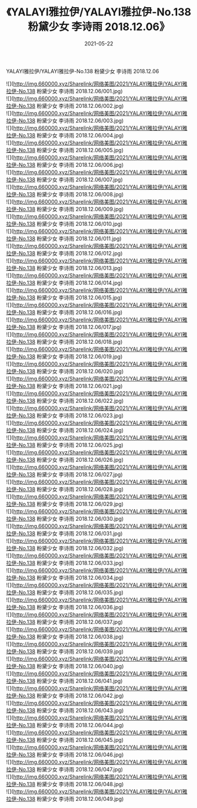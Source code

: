 ﻿---
layout: post
title:  《YALAYI雅拉伊/YALAYI雅拉伊-No.138 粉黛少女 李诗雨 2018.12.06》
date:   2021-05-22
img: http://img.660000.xyz/Sharelink/网络美图/2021/YALAYI雅拉伊/YALAYI雅拉伊-No.138 粉黛少女 李诗雨 2018.12.06/000.jpg
categories: [美女, 清纯, 唯美]
---

YALAYI雅拉伊/YALAYI雅拉伊-No.138 粉黛少女 李诗雨 2018.12.06

 ![](http://img.660000.xyz/Sharelink/网络美图/2021/YALAYI雅拉伊/YALAYI雅拉伊-No.138 粉黛少女 李诗雨 2018.12.06/001.jpg) <br>![](http://img.660000.xyz/Sharelink/网络美图/2021/YALAYI雅拉伊/YALAYI雅拉伊-No.138 粉黛少女 李诗雨 2018.12.06/002.jpg) <br>![](http://img.660000.xyz/Sharelink/网络美图/2021/YALAYI雅拉伊/YALAYI雅拉伊-No.138 粉黛少女 李诗雨 2018.12.06/003.jpg) <br>![](http://img.660000.xyz/Sharelink/网络美图/2021/YALAYI雅拉伊/YALAYI雅拉伊-No.138 粉黛少女 李诗雨 2018.12.06/004.jpg) <br>![](http://img.660000.xyz/Sharelink/网络美图/2021/YALAYI雅拉伊/YALAYI雅拉伊-No.138 粉黛少女 李诗雨 2018.12.06/005.jpg) <br>![](http://img.660000.xyz/Sharelink/网络美图/2021/YALAYI雅拉伊/YALAYI雅拉伊-No.138 粉黛少女 李诗雨 2018.12.06/006.jpg) <br>![](http://img.660000.xyz/Sharelink/网络美图/2021/YALAYI雅拉伊/YALAYI雅拉伊-No.138 粉黛少女 李诗雨 2018.12.06/007.jpg) <br>![](http://img.660000.xyz/Sharelink/网络美图/2021/YALAYI雅拉伊/YALAYI雅拉伊-No.138 粉黛少女 李诗雨 2018.12.06/008.jpg) <br>![](http://img.660000.xyz/Sharelink/网络美图/2021/YALAYI雅拉伊/YALAYI雅拉伊-No.138 粉黛少女 李诗雨 2018.12.06/009.jpg) <br>![](http://img.660000.xyz/Sharelink/网络美图/2021/YALAYI雅拉伊/YALAYI雅拉伊-No.138 粉黛少女 李诗雨 2018.12.06/010.jpg) <br>![](http://img.660000.xyz/Sharelink/网络美图/2021/YALAYI雅拉伊/YALAYI雅拉伊-No.138 粉黛少女 李诗雨 2018.12.06/011.jpg) <br>![](http://img.660000.xyz/Sharelink/网络美图/2021/YALAYI雅拉伊/YALAYI雅拉伊-No.138 粉黛少女 李诗雨 2018.12.06/012.jpg) <br>![](http://img.660000.xyz/Sharelink/网络美图/2021/YALAYI雅拉伊/YALAYI雅拉伊-No.138 粉黛少女 李诗雨 2018.12.06/013.jpg) <br>![](http://img.660000.xyz/Sharelink/网络美图/2021/YALAYI雅拉伊/YALAYI雅拉伊-No.138 粉黛少女 李诗雨 2018.12.06/014.jpg) <br>![](http://img.660000.xyz/Sharelink/网络美图/2021/YALAYI雅拉伊/YALAYI雅拉伊-No.138 粉黛少女 李诗雨 2018.12.06/015.jpg) <br>![](http://img.660000.xyz/Sharelink/网络美图/2021/YALAYI雅拉伊/YALAYI雅拉伊-No.138 粉黛少女 李诗雨 2018.12.06/016.jpg) <br>![](http://img.660000.xyz/Sharelink/网络美图/2021/YALAYI雅拉伊/YALAYI雅拉伊-No.138 粉黛少女 李诗雨 2018.12.06/017.jpg) <br>![](http://img.660000.xyz/Sharelink/网络美图/2021/YALAYI雅拉伊/YALAYI雅拉伊-No.138 粉黛少女 李诗雨 2018.12.06/018.jpg) <br>![](http://img.660000.xyz/Sharelink/网络美图/2021/YALAYI雅拉伊/YALAYI雅拉伊-No.138 粉黛少女 李诗雨 2018.12.06/019.jpg) <br>![](http://img.660000.xyz/Sharelink/网络美图/2021/YALAYI雅拉伊/YALAYI雅拉伊-No.138 粉黛少女 李诗雨 2018.12.06/020.jpg) <br>![](http://img.660000.xyz/Sharelink/网络美图/2021/YALAYI雅拉伊/YALAYI雅拉伊-No.138 粉黛少女 李诗雨 2018.12.06/021.jpg) <br>![](http://img.660000.xyz/Sharelink/网络美图/2021/YALAYI雅拉伊/YALAYI雅拉伊-No.138 粉黛少女 李诗雨 2018.12.06/022.jpg) <br>![](http://img.660000.xyz/Sharelink/网络美图/2021/YALAYI雅拉伊/YALAYI雅拉伊-No.138 粉黛少女 李诗雨 2018.12.06/023.jpg) <br>![](http://img.660000.xyz/Sharelink/网络美图/2021/YALAYI雅拉伊/YALAYI雅拉伊-No.138 粉黛少女 李诗雨 2018.12.06/024.jpg) <br>![](http://img.660000.xyz/Sharelink/网络美图/2021/YALAYI雅拉伊/YALAYI雅拉伊-No.138 粉黛少女 李诗雨 2018.12.06/025.jpg) <br>![](http://img.660000.xyz/Sharelink/网络美图/2021/YALAYI雅拉伊/YALAYI雅拉伊-No.138 粉黛少女 李诗雨 2018.12.06/026.jpg) <br>![](http://img.660000.xyz/Sharelink/网络美图/2021/YALAYI雅拉伊/YALAYI雅拉伊-No.138 粉黛少女 李诗雨 2018.12.06/027.jpg) <br>![](http://img.660000.xyz/Sharelink/网络美图/2021/YALAYI雅拉伊/YALAYI雅拉伊-No.138 粉黛少女 李诗雨 2018.12.06/028.jpg) <br>![](http://img.660000.xyz/Sharelink/网络美图/2021/YALAYI雅拉伊/YALAYI雅拉伊-No.138 粉黛少女 李诗雨 2018.12.06/029.jpg) <br>![](http://img.660000.xyz/Sharelink/网络美图/2021/YALAYI雅拉伊/YALAYI雅拉伊-No.138 粉黛少女 李诗雨 2018.12.06/030.jpg) <br>![](http://img.660000.xyz/Sharelink/网络美图/2021/YALAYI雅拉伊/YALAYI雅拉伊-No.138 粉黛少女 李诗雨 2018.12.06/031.jpg) <br>![](http://img.660000.xyz/Sharelink/网络美图/2021/YALAYI雅拉伊/YALAYI雅拉伊-No.138 粉黛少女 李诗雨 2018.12.06/032.jpg) <br>![](http://img.660000.xyz/Sharelink/网络美图/2021/YALAYI雅拉伊/YALAYI雅拉伊-No.138 粉黛少女 李诗雨 2018.12.06/033.jpg) <br>![](http://img.660000.xyz/Sharelink/网络美图/2021/YALAYI雅拉伊/YALAYI雅拉伊-No.138 粉黛少女 李诗雨 2018.12.06/034.jpg) <br>![](http://img.660000.xyz/Sharelink/网络美图/2021/YALAYI雅拉伊/YALAYI雅拉伊-No.138 粉黛少女 李诗雨 2018.12.06/035.jpg) <br>![](http://img.660000.xyz/Sharelink/网络美图/2021/YALAYI雅拉伊/YALAYI雅拉伊-No.138 粉黛少女 李诗雨 2018.12.06/036.jpg) <br>![](http://img.660000.xyz/Sharelink/网络美图/2021/YALAYI雅拉伊/YALAYI雅拉伊-No.138 粉黛少女 李诗雨 2018.12.06/037.jpg) <br>![](http://img.660000.xyz/Sharelink/网络美图/2021/YALAYI雅拉伊/YALAYI雅拉伊-No.138 粉黛少女 李诗雨 2018.12.06/038.jpg) <br>![](http://img.660000.xyz/Sharelink/网络美图/2021/YALAYI雅拉伊/YALAYI雅拉伊-No.138 粉黛少女 李诗雨 2018.12.06/039.jpg) <br>![](http://img.660000.xyz/Sharelink/网络美图/2021/YALAYI雅拉伊/YALAYI雅拉伊-No.138 粉黛少女 李诗雨 2018.12.06/040.jpg) <br>![](http://img.660000.xyz/Sharelink/网络美图/2021/YALAYI雅拉伊/YALAYI雅拉伊-No.138 粉黛少女 李诗雨 2018.12.06/041.jpg) <br>![](http://img.660000.xyz/Sharelink/网络美图/2021/YALAYI雅拉伊/YALAYI雅拉伊-No.138 粉黛少女 李诗雨 2018.12.06/042.jpg) <br>![](http://img.660000.xyz/Sharelink/网络美图/2021/YALAYI雅拉伊/YALAYI雅拉伊-No.138 粉黛少女 李诗雨 2018.12.06/043.jpg) <br>![](http://img.660000.xyz/Sharelink/网络美图/2021/YALAYI雅拉伊/YALAYI雅拉伊-No.138 粉黛少女 李诗雨 2018.12.06/044.jpg) <br>![](http://img.660000.xyz/Sharelink/网络美图/2021/YALAYI雅拉伊/YALAYI雅拉伊-No.138 粉黛少女 李诗雨 2018.12.06/045.jpg) <br>![](http://img.660000.xyz/Sharelink/网络美图/2021/YALAYI雅拉伊/YALAYI雅拉伊-No.138 粉黛少女 李诗雨 2018.12.06/046.jpg) <br>![](http://img.660000.xyz/Sharelink/网络美图/2021/YALAYI雅拉伊/YALAYI雅拉伊-No.138 粉黛少女 李诗雨 2018.12.06/047.jpg) <br>![](http://img.660000.xyz/Sharelink/网络美图/2021/YALAYI雅拉伊/YALAYI雅拉伊-No.138 粉黛少女 李诗雨 2018.12.06/048.jpg) <br>![](http://img.660000.xyz/Sharelink/网络美图/2021/YALAYI雅拉伊/YALAYI雅拉伊-No.138 粉黛少女 李诗雨 2018.12.06/049.jpg) <br>